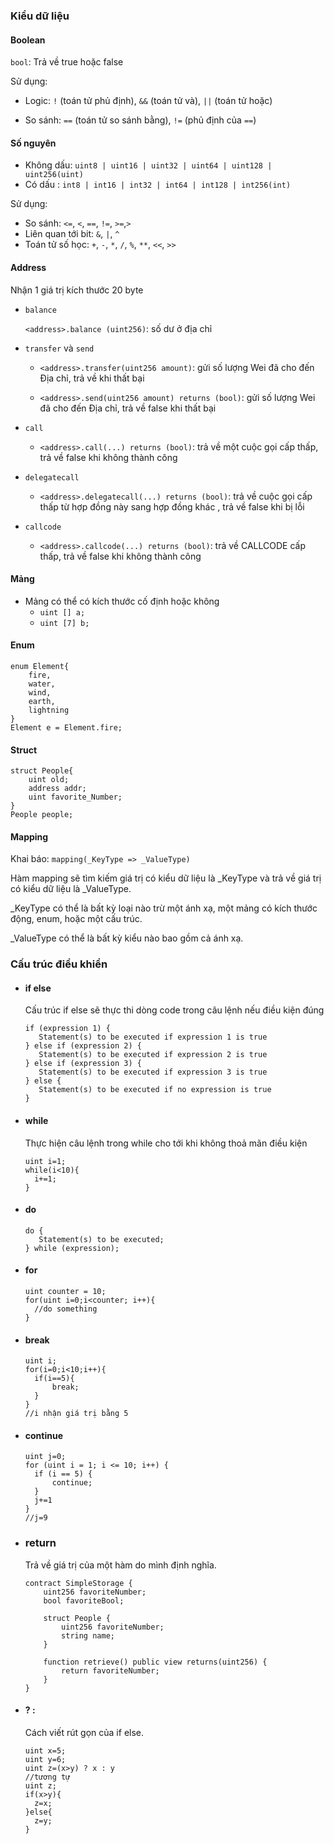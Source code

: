 ### Kiểu dữ liệu

#### Boolean

`bool`: Trả về true hoặc false

Sử dụng:

- Logic: `!` (toán tử phủ định), `&&` (toán tử và), `||` (toán tử hoặc)

- So sánh: `==` (toán tử so sánh bằng), `!=` (phủ định của `==`)

#### Số nguyên

- Không dấu: `uint8 | uint16 | uint32 | uint64 | uint128 | uint256(uint)`
- Có dấu : `int8 | int16 | int32 | int64 | int128 | int256(int)`

Sử dụng:

- So sánh: `<=`, `<`, `==`, `!=`, `>=`,`>`
- Liên quan tới bit: `&`, `|`, `^`
- Toán tử số học: `+`, `-`, `*`, `/`, `%`, `**`, `<<`, `>>`

#### Address

Nhận 1 giá trị kích thước 20 byte

- `balance`

  `<address>.balance (uint256)`: số dư ở địa chỉ

- `transfer` và `send`

  - `<address>.transfer(uint256 amount)`: gửi số lượng Wei đã cho đến Địa chỉ, trả về khi thất bại

  - `<address>.send(uint256 amount) returns (bool)`: gửi số lượng Wei đã cho đến Địa chỉ, trả về false khi thất bại

- `call`

  - `<address>.call(...) returns (bool)`: trả về một cuộc gọi cấp thấp, trả về false khi không thành công

- `delegatecall`

  - `<address>.delegatecall(...) returns (bool)`: trả về cuộc gọi cấp thấp từ hợp đồng này sang hợp đồng khác , trả về false khi bị lỗi

- `callcode`

  - `<address>.callcode(...) returns (bool)`: trả về CALLCODE cấp thấp, trả về false khi không thành công

#### Mảng

- Mảng có thể có kích thước cố định hoặc không
  - `uint [] a;`
  - `uint [7] b;`

#### Enum

```solidity
enum Element{
	fire,
	water,
	wind,
	earth,
	lightning
}
Element e = Element.fire;
```

#### Struct

```solidity
struct People{
	uint old;
	address addr;
	uint favorite_Number;
}
People people;
```

#### Mapping

Khai báo: `mapping(_KeyType => _ValueType)`

Hàm mapping sẽ tìm kiếm giá trị có kiểu dữ liệu là _KeyType và trả về giá trị có kiểu dữ liệu là _ValueType.

_KeyType có thể là bất kỳ loại nào trừ một ánh xạ, một mảng có kích thước động, enum, hoặc một cấu trúc.

_ValueType có thể là bất kỳ kiểu nào bao gồm cả ánh xạ.

### Cấu trúc điều khiển

- #### if else

  Cấu trúc if else sẽ thực thi dòng code trong câu lệnh nếu điều kiện đúng

  ```solidity
  if (expression 1) {
     Statement(s) to be executed if expression 1 is true
  } else if (expression 2) {
     Statement(s) to be executed if expression 2 is true
  } else if (expression 3) {
     Statement(s) to be executed if expression 3 is true
  } else {
     Statement(s) to be executed if no expression is true
  }
  ```

- #### while

  Thực hiện câu lệnh trong while cho tới khi không thoả mãn điều kiện

  ```solidity
  uint i=1;
  while(i<10){
  	i+=1;
  }
  ```

- #### do

  ```solidity
  do {
     Statement(s) to be executed;
  } while (expression);
  ```

- #### for

  ```solidity
  uint counter = 10;
  for(uint i=0;i<counter; i++){
  	//do something	
  }
  ```

- #### break

  ```solidity
  uint i;
  for(i=0;i<10;i++){
  	if(i==5){
  		break;
  	}
  }
  //i nhận giá trị bằng 5
  ```

- #### continue

  ```solidity
  uint j=0;
  for (uint i = 1; i <= 10; i++) {
  	if (i == 5) {
  		continue;
  	}
  	j+=1
  }
  //j=9
  ```

- ### return

  Trả về giá trị của một hàm do mình định nghĩa.

  ```solidity
  contract SimpleStorage {
      uint256 favoriteNumber;
      bool favoriteBool;
      
      struct People {
          uint256 favoriteNumber;
          string name;
      }
  
      function retrieve() public view returns(uint256) {
          return favoriteNumber;
      } 
  }
  ```

- #### ? :

  Cách viết rút gọn của if else.
  
  ```solidity
  uint x=5;
  uint y=6;
  uint z=(x>y) ? x : y
  //tương tự
  uint z;
  if(x>y){
    z=x;
  }else{
    z=y;
  }
  ```
  
